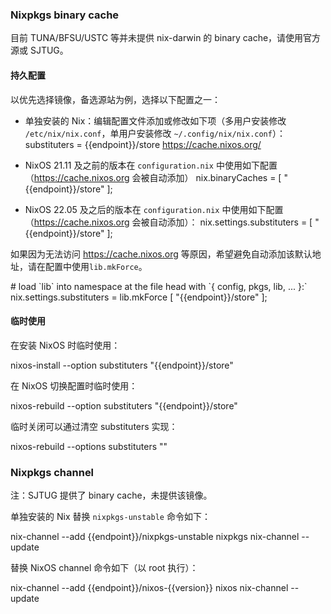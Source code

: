 ### Nixpkgs binary cache

目前 TUNA/BFSU/USTC 等并未提供 nix-darwin 的 binary cache，请使用官方源或 SJTUG。

#### 持久配置

以优先选择镜像，备选源站为例，选择以下配置之一：

- 单独安装的 Nix：编辑配置文件添加或修改如下项（多用户安装修改 `/etc/nix/nix.conf`，单用户安装修改 `~/.config/nix/nix.conf`）：
    <tmpl>
substituters = {{endpoint}}/store https://cache.nixos.org/
</tmpl>

- NixOS 21.11 及之前的版本在 `configuration.nix` 中使用如下配置（https://cache.nixos.org 会被自动添加）
    <tmpl z-lang="nix">
    nix.binaryCaches = [ "{{endpoint}}/store" ];
</tmpl>

- NixOS 22.05 及之后的版本在 `configuration.nix` 中使用如下配置（https://cache.nixos.org 会被自动添加）：
    <tmpl z-lang="nix">
    nix.settings.substituters = [ "{{endpoint}}/store" ];
</tmpl>

如果因为无法访问 https://cache.nixos.org 等原因，希望避免自动添加该默认地址，请在配置中使用`lib.mkForce`。

<tmpl z-lang="nix">
# load `lib` into namespace at the file head with `{ config, pkgs, lib, ... }:`
nix.settings.substituters = lib.mkForce [ "{{endpoint}}/store" ];
</tmpl>

#### 临时使用

在安装 NixOS 时临时使用：

<tmpl z-lang="bash">
nixos-install --option substituters "{{endpoint}}/store"
</tmpl>

在 NixOS 切换配置时临时使用：

<tmpl z-lang="bash">
nixos-rebuild --option substituters "{{endpoint}}/store"
</tmpl>

临时关闭可以通过清空 substituters 实现：

<tmpl z-lang="bash">
nixos-rebuild --options substituters ""
</tmpl>

### Nixpkgs channel

注：SJTUG 提供了 binary cache，未提供该镜像。

单独安装的 Nix 替换 `nixpkgs-unstable` 命令如下：

<tmpl z-lang="bash">
nix-channel --add {{endpoint}}/nixpkgs-unstable nixpkgs
nix-channel --update
</tmpl>

替换 NixOS channel 命令如下（以 root 执行）：

<tmpl z-lang="bash" z-input="version">
nix-channel --add {{endpoint}}/nixos-{{version}} nixos
nix-channel --update
</tmpl>
